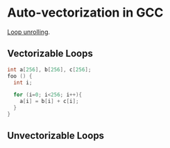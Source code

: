 # Auto-vectorization in GCC
[Loop unrolling](https://gcc.gnu.org/projects/tree-ssa/vectorization.html#unvectoriz).
## Vectorizable Loops

```cpp
int a[256], b[256], c[256];
foo () {
  int i;

  for (i=0; i<256; i++){
    a[i] = b[i] + c[i];
  }
}

```

## Unvectorizable Loops
